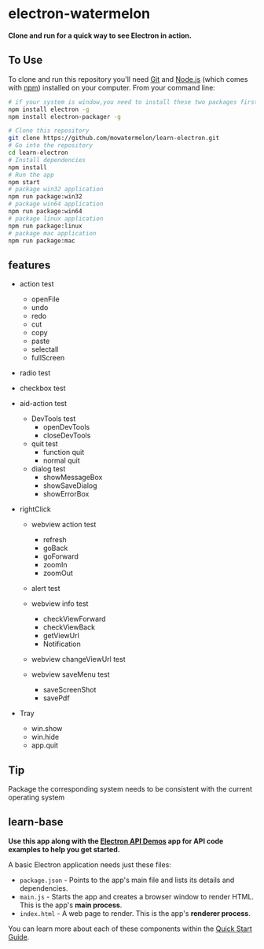 # electron-watermelon

**Clone and run for a quick way to see Electron in action.**

## To Use

To clone and run this repository you'll need [Git](https://git-scm.com) and [Node.js](https://nodejs.org/en/download/) (which comes with [npm](http://npmjs.com)) installed on your computer. From your command line:

```bash
# if your system is window,you need to install these two packages first
npm install electron -g
npm install electron-packager -g

# Clone this repository
git clone https://github.com/mowatermelon/learn-electron.git
# Go into the repository
cd learn-electron
# Install dependencies
npm install
# Run the app
npm start
# package win32 application
npm run package:win32
# package win64 application
npm run package:win64
# package linux application
npm run package:linux
# package mac application
npm run package:mac
```

## features

- action test
  - openFile
  - undo
  - redo
  - cut
  - copy
  - paste
  - selectall
  - fullScreen

- radio test

- checkbox test

- aid-action test

  - DevTools test
    - openDevTools
    - closeDevTools
  - quit test
    - function quit
    - normal quit
  - dialog test
    - showMessageBox
    - showSaveDialog
    - showErrorBox

- rightClick
  - webview action test
    - refresh
    - goBack
    - goForward
    - zoomIn
    - zoomOut

  - alert test

  - webview info test
    - checkViewForward
    - checkViewBack
    - getViewUrl
    - Notification

  - webview changeViewUrl test

  - webview saveMenu test
    - saveScreenShot
    - savePdf

- Tray
  - win.show
  - win.hide
  - app.quit

## Tip

Package the corresponding system needs to be consistent with the current operating system

## learn-base

**Use this app along with the [Electron API Demos](http://electron.atom.io/#get-started) app for API code examples to help you get started.**

A basic Electron application needs just these files:

- `package.json` - Points to the app's main file and lists its details and dependencies.
- `main.js` - Starts the app and creates a browser window to render HTML. This is the app's **main process**.
- `index.html` - A web page to render. This is the app's **renderer process**.

You can learn more about each of these components within the [Quick Start Guide](http://electron.atom.io/docs/tutorial/quick-start).